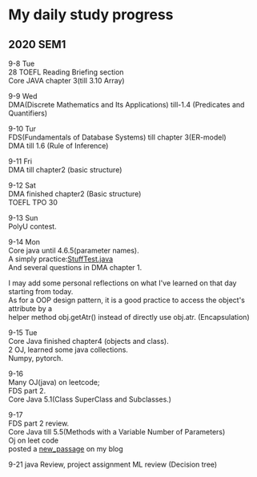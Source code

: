 # My daily study progress  
  
## 2020 SEM1  
  
9-8 Tue  
28 TOEFL Reading Briefing section  
Core JAVA chapter 3(till 3.10 Array)  
  
9-9 Wed  
DMA(Discrete Mathematics and Its Applications) till-1.4 (Predicates and Quantifiers)  
  
9-10 Tur  
FDS(Fundamentals of Database Systems) till chapter 3(ER-model)  
DMA till 1.6 (Rule of Inference)  
  
9-11 Fri  
DMA till chapter2 (basic structure)  
   
9-12 Sat  
DMA finished chapter2 (Basic structure)  
TOEFL TPO 30  
  
9-13 Sun  
PolyU contest.  
  
9-14 Mon  
Core java until 4.6.5(parameter names).  
A simply practice:[StuffTest.java](../Java/20_09/StuffTest.java)  
And several questions in DMA chapter 1.  
  
I may add some personal reflections on what I've learned on that day starting from today.  
As for a OOP design pattern, it is a good practice to access the object's attribute by a   
helper method obj.getAtr() instead of directly use obj.atr. (Encapsulation)  
  
9-15 Tue  
Core Java finished chapter4 (objects and class).  
2 OJ, learned some java collections.  
Numpy, pytorch.  
  
9-16  
Many OJ(java) on leetcode;  
FDS part 2.  
Core Java 5.1(Class SuperClass and Subclasses.)  
  
9-17  
FDS part 2 review.  
Core Java till 5.5(Methods with a Variable Number of Parameters)  
Oj on leet code   
posted a [new_passage](http://www.songrise.xyz/reading%20notes/2020/09/16/JavaNote/) on my blog  

9-21
java Review, project assignment
ML review (Decision tree)